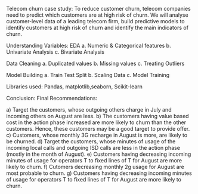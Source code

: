 Telecom churn case study: 
To reduce customer churn, telecom companies need to predict which customers are at high risk of churn. We will analyse customer-level data of a leading telecom firm, build predictive models to identify customers at high risk of churn and identify the main indicators of churn.


Understanding Variables: EDA a. Numeric & Categorical features b. Univariate Analysis c. Bivariate Analysis

Data Cleaning a. Duplicated values b. Missing values c. Treating Outliers

Model Building a. Train Test Split b. Scaling Data c. Model Training

Libraries used: Pandas, matplotlib,seaborn, Scikit-learn

Conclusion: Final Recommendations:

a) Target the customers, whose outgoing others charge in July and incoming others on August are less.
b) The customers having value based cost in the action phase increased are more likely to churn than the other customers. Hence, these customers may be a good target to provide offer.
c) Customers, whose monthly 3G recharge in August is more, are likely to be churned.
d) Target the customers, whose minutes of usage of the incoming local calls and outgoing ISD calls are less in the action phase (mostly in the month of August).
e) Customers having decreasing incoming minutes of usage for operators T to fixed lines of T for August are more likely to churn.
f) Cutomers decreasing monthly 2g usage for August are most probable to churn.
g) Customers having decreasing incoming minutes of usage for operators T to fixed lines of T for August are more likely to churn.
